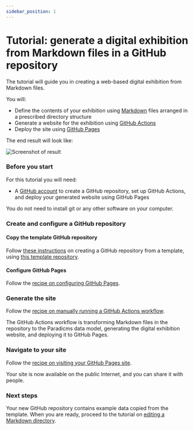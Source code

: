 ```yaml
---
sidebar_position: 1
---
```


# Tutorial: generate a digital exhibition from Markdown files in a GitHub repository

The tutorial will guide you in creating a web-based digital exhibition from Markdown files.

You will:
* Define the contents of your exhibition using [Markdown](https://www.markdownguide.org/) files arranged in a prescribed directory structure
* Generate a website for the exhibition using [GitHub Actions](https://github.com/features/actions)
* Deploy the site using [GitHub Pages](https://pages.github.com/)

The end result will look like:

![Screenshot of result](result.png)


### Before you start

For this tutorial you will need:

* A [GitHub account](https://github.com/join) to create a GitHub repository, set up GitHub Actions, and deploy your generated website using GitHub Pages

You do not need to install git or any other software on your computer.


### Create and configure a GitHub repository

#### Copy the template GitHub repository

Follow [these instructions](https://docs.github.com/en/repositories/creating-and-managing-repositories/creating-a-repository-from-a-template) on creating a GitHub repository from a template, using [this template repository](https://github.com/minorg/ComputerScienceInventions).

#### Configure GitHub Pages

Follow the [recipe on configuring GitHub Pages](/docs/recipes/configure-github-pages).

### Generate the site

Follow the [recipe on manually running a GitHub Actions workflow](/docs/recipes/run-github-ssg-workflow).

The GitHub Actions workflow is transforming Markdown files in the repository to the Paradicms data model, generating the digital exhibition website, and deploying it to GitHub Pages.

### Navigate to your site

Follow the [recipe on visiting your GitHub Pages site](/docs/recipes/visit-github-pages).

Your site is now available on the public Internet, and you can share it with people.

### Next steps

Your new GitHub repository contains example data copied from the template. When you are ready, proceed to the tutorial on [editing a Markdown directory](/docs/tutorials/edit-markdown).
